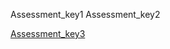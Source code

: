 Assessment_key1
Assessment_key2


[Assessment_key3](https://docs.google.com/forms/d/e/1FAIpQLScOMeK2zn-NZpCBgYM2boKoBNCMJua4SHKH94adV2HTY_s1yQ/viewform?usp=sf_link)
